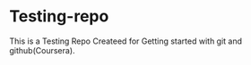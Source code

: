 # Testing-repo
<p>This is a Testing Repo Createed for Getting started with git and github(Coursera).</p>
